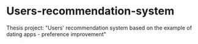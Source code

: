# Users-recommendation-system
Thesis project: "Users' recommendation system based on the example of dating apps - preference improvement"
